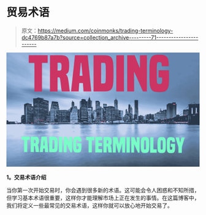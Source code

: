 # 贸易术语

> 原文：<https://medium.com/coinmonks/trading-terminology-dc4769b87a7b?source=collection_archive---------71----------------------->

![](img/adb0d29e41918a1c17a1d3148c43b3cf.png)

**1。交易术语介绍**

当你第一次开始交易时，你会遇到很多新的术语。这可能会令人困惑和不知所措，但学习基本术语很重要，这样你才能理解市场上正在发生的事情。在这篇博客中，我们将定义一些最常见的交易术语，这样你就可以放心地开始交易了。